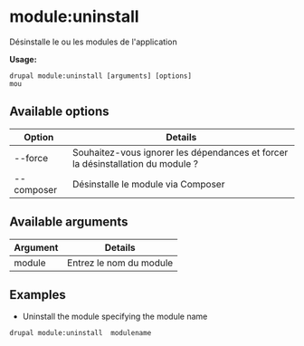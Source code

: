 # module:uninstall
Désinstalle le ou les modules de l'application

**Usage:**
```
drupal module:uninstall [arguments] [options]
mou
```

## Available options
Option | Details
-------|-------------
--force | Souhaitez-vous ignorer les dépendances et forcer la désinstallation du module ?
--composer | Désinstalle le module via Composer

## Available arguments
Argument | Details
---------|-------------
module | Entrez le nom du module

## Examples
* Uninstall the module specifying the module name
```
drupal module:uninstall  modulename
```
